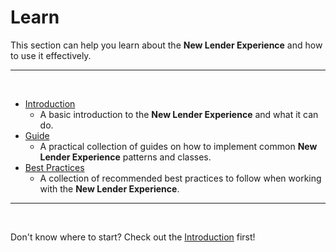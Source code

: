 # Learn
This section can help you learn about the **New Lender Experience** and how to use it effectively.

---
<br>

- [Introduction](/besmartee/new-lender-experience/learn/introduction/)
    - A basic introduction to the **New Lender Experience** and what it can do.
- [Guide](/besmartee/new-lender-experience/learn/guide/)
    - A practical collection of guides on how to implement common **New Lender Experience** patterns and classes.
- [Best Practices](/besmartee/new-lender-experience/learn/best-practices)
    - A collection of recommended best practices to follow when working with the **New Lender Experience**.
  
---
<br>

Don't know where to start? Check out the [Introduction](/besmartee/new-lender-experience/learn/introduction/) first!